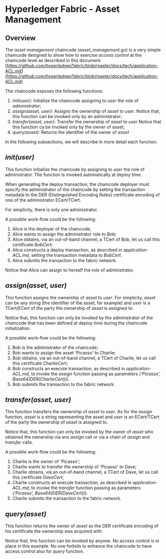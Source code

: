 # Hyperledger Fabric - Asset Management

## Overview

The *asset management* chaincode (*asset_management.go*) is a very simple chaincode designed to show how to exercise *access control* at the chaincode level as described in this document: [https://github.com/hyperledger/fabric/blob/master/docs/tech/application-ACL.md](https://github.com/hyperledger/fabric/blob/master/docs/tech/application-ACL.md)

The chaincode exposes the following functions:

1. *init(user)*: Initialize the chaincode assigning to *user* the role of *administrator*;
2. *assign(asset, user)*: Assigns the ownership of *asset* to *user*. 
Notice that, this function can be invoked only by an administrator;
3. *transfer(asset, user)*: Transfer the ownership of *asset* to *user*
Notice that this function ca be invoked only by the owner of *asset*;
4. *query(asset)*: Returns the identifier of the owner of *asset*

In the following subsections, we will describe in more detail each function.

## *init(user)*

This function initialize the chaincode by assigning to *user* the role of administrator. The function is invoked automatically at deploy time.

When generating the deploy transaction, the chaincode deployer must specify the administrator of the chaincode by setting the transaction metadata to 
the DER (Distinguished Encoding Rules) certificate encoding of one of the administrator ECert/TCert. 

For simplicity, there is only one administrator.

A possible work-flow could be the following:

1. Alice is the deployer of the chaincode;
2. Alice wants to assign the administrator role to Bob;
3. Alice obtains, via an out-of-band channel, a TCert of Bob, let us call this certificate *BobCert*;
4. Alice constructs a deploy transaction, as described in *application-ACL.md*,  setting the transaction metadata to *BobCert*.
5. Alice submits the transaction to the fabric network.

Notice that Alice can assign to herself the role of administrator.

## *assign(asset, user)*

This function assigns the ownership of *asset* to *user*. For simplicity, *asset* can be any string (the identifier of the asset, for example) and *user* is a TCert/ECert of the party the ownership of *asset* is assigned to.

Notice that, this function can only be invoked by the administrator of the chaincode that has been defined at deploy time during the chaincode initialization.

A possible work-flow could be the following:

1. Bob is the administrator of the chaincode;
2. Bob wants to assign the asset 'Picasso' to Charlie;
3. Bob obtains, via an out-of-band channel, a TCert of Charlie, let us call this certificate *CharlieCert*;
4. Bob constructs an execute transaction, as described in *application-ACL.md*, to invoke the *assign* function passing as parameters *('Picasso', Base64(DER(CharlieCert)))*. 
5. Bob submits the transaction to the fabric network.

## *transfer(asset, user)*

This function transfers the ownership of *asset* to *user*. As for the *assign* function, *asset* is a string representing the asset and *user* is an ECert/TCert of the party the ownership of *asset* is assigned to.

Notice that, this function can only be invoked by the owner of *asset* who obtained the ownership via ans *assign* call or via a chain of *assign* and *transfer* calls.

A possible work-flow could be the following:

1. Charlie is the owner of 'Picasso';
2. Charlie wants to transfer the ownership of 'Picasso' to Dave;
3. Charlie obtains, via an out-of-band channel, a TCert of Dave, let us call this certificate *DaveCert*;
4. Charlie constructs an execute transaction, as described in *application-ACL.md*, to invoke the *transfer* function passing as parameters *('Picasso', Base64(DER(DaveCert)))*. 
5. Charlie submits the transaction to the fabric network.

## *query(asset)*

This function returns the owner of *asset* as the DER certificate encoding of his certificate the ownership was acquired with.

Notice that, this function can be invoked by anyone. No access control is in place in this example. No one forbids to enhance the chaincode to have access control also for *query* function.